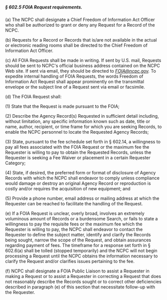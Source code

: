 ##### § 602.5 FOIA Request requirements. #####

(a) The NCPC shall designate a Chief Freedom of Information Act Officer who shall be authorized to grant or deny any Request for a Record of the NCPC.

(b) Requests for a Record or Records that is/are not available in the actual or electronic reading rooms shall be directed to the Chief Freedom of Information Act Officer.

(c) All FOIA Requests shall be made in writing. If sent by U.S. mail, Requests should be sent to NCPC's official business address contained on the NCPC Web site. If sent via email, they should be directed to *FOIA@ncpc.gov.* To expedite internal handling of FOIA Requests, the words Freedom of Information Act Request shall appear prominently on the transmittal envelope or the subject line of a Request sent via email or facsimile.

(d) The FOIA Request shall:

(1) State that the Request is made pursuant to the FOIA;

(2) Describe the Agency Record(s) Requested in sufficient detail including, without limitation, any specific information known such as date, title or name, author, recipient, or time frame for which you are seeking Records, to enable the NCPC personnel to locate the Requested Agency Records;

(3) State, pursuant to the fee schedule set forth in § 602.14, a willingness to pay all fees associated with the FOIA Request or the maximum fee the Requester is willing to pay to obtain the Requested Records, unless the Requester is seeking a Fee Waiver or placement in a certain Requester Category;

(4) State, if desired, the preferred form or format of disclosure of Agency Records with which the NCPC shall endeavor to comply unless compliance would damage or destroy an original Agency Record or reproduction is costly and/or requires the acquisition of new equipment; and

(5) Provide a phone number, email address or mailing address at which the Requester can be reached to facilitate the handling of the Request.

(e) If a FOIA Request is unclear, overly broad, involves an extremely voluminous amount of Records or a burdensome Search, or fails to state a willingness to pay the requisite fees or the maximum fee which the Requester is willing to pay, the NCPC shall endeavor to contact the Requester to define the subject matter, identify and clarify the Records being sought, narrow the scope of the Request, and obtain assurances regarding payment of fees. The timeframe for a response set forth in § 602.6(a) shall be tolled (stopped temporarily) and the NCPC will not begin processing a Request until the NCPC obtains the information necessary to clarify the Request and/or clarifies issues pertaining to the fee.

(f) NCPC shall designate a FOIA Public Liaison to assist a Requester in making a Request or to assist a Requester in correcting a Request that does not reasonably describe the Records sought or to correct other deficiencies described in paragraph (e) of this section that necessitate follow-up with the Requester.